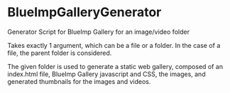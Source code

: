 BlueImpGalleryGenerator
=======================

Generator Script for BlueImp Gallery for an image/video folder

Takes exactly 1 argument, which can be a file or a folder. In the case of a file, the parent folder is considered.

The given folder is used to generate a static web gallery, composed of an index.html file, BlueImp Gallery javascript and CSS, the images, and generated thumbnails for the images and videos.
